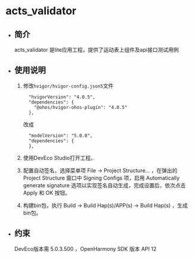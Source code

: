# acts_validator

- ## 简介

  acts_validator 是lite应用工程，提供了运动表上组件及api接口测试用例

- ## 使用说明

  1. 修改`hvigor/hvigor-config.json5`文件

     ~~~
       "hvigorVersion": "4.0.5",
       "dependencies": {
         "@ohos/hvigor-ohos-plugin": "4.0.5"
       },
     ~~~

     改成

     ~~~
       "modelVersion": "5.0.0",
       "dependencies": {
       },
     ~~~

  2. 使用DevEco Studio打开工程。

  3. 配置自动签名，选择菜单项 File -> Project Structure... ，在弹出的 Project Structure 窗口中 Signing Configs 项，启用 Automatically generate signature 选项以实现签名自动生成，完成设置后，依次点击 Apply 和 OK 按钮。

  4. 构建bin包，执行 Build -> Build Hap(s)/APP(s) -> Build Hap(s) ，生成bin包。

  

- ## 约束

  DevEco版本需 5.0.3.500 ，OpenHarmony SDK 版本 API 12

​		